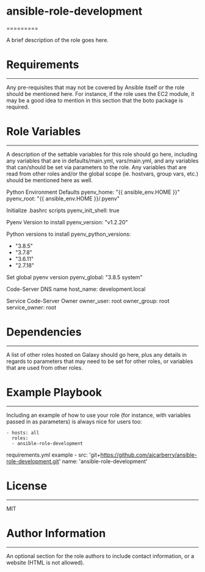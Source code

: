 # ansible-role-development
=========

A brief description of the role goes here.

# Requirements
------------

Any pre-requisites that may not be covered by Ansible itself or the role should
be mentioned here. For instance, if the role uses the EC2 module, it may be a
good idea to mention in this section that the boto package is required.

# Role Variables
--------------

A description of the settable variables for this role should go here, including
any variables that are in defaults/main.yml, vars/main.yml, and any variables
that can/should be set via parameters to the role. Any variables that are read
from other roles and/or the global scope (ie. hostvars, group vars, etc.) should
be mentioned here as well.

Python Environment Defaults
pyenv_home: "{{ ansible_env.HOME }}"
pyenv_root: "{{ ansible_env.HOME }}/.pyenv"

Initialize .bashrc scripts
pyenv_init_shell: true

Pyenv Version to install
pyenv_version: "v1.2.20"

Python versions to install
pyenv_python_versions:
  - "3.8.5"
  - "3.7.8"
  - "3.6.11"
  - "2.7.18"

Set global pyenv version
pyenv_global: "3.8.5 system"

Code-Server DNS name
host_name: development.local

Service Code-Server Owner
owner_user: root
owner_group: root
service_owner: root

# Dependencies
------------

A list of other roles hosted on Galaxy should go here, plus any details in
regards to parameters that may need to be set for other roles, or variables that
are used from other roles.

# Example Playbook
----------------

Including an example of how to use your role (for instance, with variables
passed in as parameters) is always nice for users too:

    - hosts: all
      roles:
      - ansible-role-development

requirements.yml example
    - src: 'git+https://github.com/ajcarberry/ansible-role-development.git'
      name: 'ansible-role-development'

# License
-------

MIT

# Author Information
------------------

An optional section for the role authors to include contact information, or a
website (HTML is not allowed).
